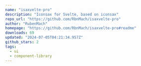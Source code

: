 ```yaml
---
name: "isaxvelte-pro"
description: "Iconsax for Svelte, based on iconsax"
repo_url: "https://github.com/RbnMach/isaxvelte-pro"
author: "RubenMach"
homepage: "https://github.com/RbnMach/isaxvelte-pro#readme"
downloads: 69
updated: "2024-07-05T04:21:34.957Z"
github_stars: 2
tags: 
  - ui
  - component-library
---
```

